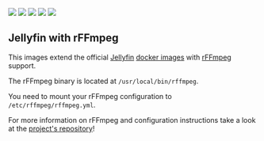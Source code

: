 ![](https://img.shields.io/docker/cloud/build/bitwrk/jellyfin-rffmpeg)
![](https://img.shields.io/github/issues/Shadowghost/jellyfin-rffmpeg)
![](https://img.shields.io/github/forks/Shadowghost/jellyfin-rffmpeg)
![](https://img.shields.io/github/stars/Shadowghost/jellyfin-rffmpeg)
![](https://img.shields.io/github/license/Shadowghost/jellyfin-rffmpeg)

## Jellyfin with rFFmpeg
This images extend the official [Jellyfin](https://jellyfin.org) [docker images](https://hub.docker.com/r/jellyfin/jellyfin) with [rFFmpeg](https://github.com/joshuaboniface/rffmpeg) support.

The rFFmpeg binary is located at `/usr/local/bin/rffmpeg`.

You need to mount your rFFmpeg configuration to `/etc/rffmpeg/rffmpeg.yml`.

For more information on rFFmpeg and configuration instructions take a look at the [project's repository](https://github.com/joshuaboniface/rffmpeg)!
